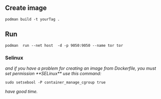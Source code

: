 


<h2>Create image</h2>

`podman build -t yourTag .`


<h2>Run</h2>

`podman  run --net host  -d -p 9050:9050 --name tor tor`


<h3>Selinux</h3>
<i>and if you have a problem for creating an image from Dockerfile, you must set permission **SELinux**
use this command:</i>

`sudo setsebool -P container_manage_cgroup true`

<i>have good time.</i>